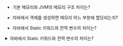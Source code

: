- 기본 메모리와 JVM의 메모리 구조 차이는?

- 자바에서 객체를 생성하면 메모리 어느 부분에 할당되는지?

- 자바에서 Static 키워드와 전역 변수의 차이는?




<details>
  <summary>자바에서 Static 키워드와 전역 변수의 차이는?</summary>
  <ul>
    <li>박지현 : </li>
    <li>이민혁 : </li>
    <li>박규리 : </li>
  </ul>
</details>


